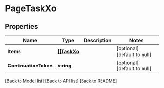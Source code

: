 # PageTaskXo

## Properties
Name | Type | Description | Notes
------------ | ------------- | ------------- | -------------
**Items** | [**[]TaskXo**](TaskXO.md) |  | [optional] [default to null]
**ContinuationToken** | **string** |  | [optional] [default to null]

[[Back to Model list]](../README.md#documentation-for-models) [[Back to API list]](../README.md#documentation-for-api-endpoints) [[Back to README]](../README.md)


